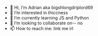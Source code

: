 - 👋 Hi, I’m Adrian aka bigshlongdriplord69
- 👀 I’m interested in thiccness
- 🌱 I’m currently learning JS and Python
- 💞️ I’m looking to collaborate on--  no
- 📫 How to reach me: link me irl

<!---
adriantk20/adriantk20 is a ✨ special ✨ repository because its `README.md` (this file) appears on your GitHub profile.
You can click the Preview link to take a look at your changes.
--->
